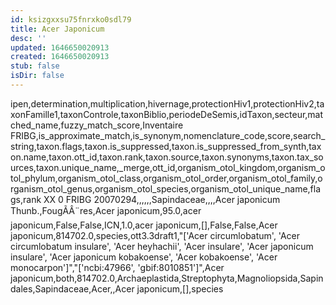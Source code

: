 ```yaml
---
id: ksizgxxsu75fnrxko0sdl79
title: Acer Japonicum
desc: ''
updated: 1646650020913
created: 1646650020913
stub: false
isDir: false
---
```

ipen,determination,multiplication,hivernage,protectionHiv1,protectionHiv2,taxonFamille1,taxonControle,taxonBiblio,periodeDeSemis,idTaxon,secteur,matched_name,fuzzy_match_score,Inventaire FRIBG,is_approximate_match,is_synonym,nomenclature_code,score,search_string,taxon.flags,taxon.is_suppressed,taxon.is_suppressed_from_synth,taxon.name,taxon.ott_id,taxon.rank,taxon.source,taxon.synonyms,taxon.tax_sources,taxon.unique_name,_merge,ott_id,organism_otol_kingdom,organism_otol_phylum,organism_otol_class,organism_otol_order,organism_otol_family,organism_otol_genus,organism_otol_species,organism_otol_unique_name,flags,rank
XX 0 FRIBG 20070294,,,,,,Sapindaceae,,,,Acer japonicum Thunb.,FougÃÂ¨res,Acer japonicum,95.0,acer japonicum,False,False,ICN,1.0,acer japonicum,[],False,False,Acer japonicum,814702.0,species,ott3.3draft1,"['Acer circumlobatum', 'Acer circumlobatum insulare', 'Acer heyhachii', 'Acer insulare', 'Acer japonicum insulare', 'Acer japonicum kobakoense', 'Acer kobakoense', 'Acer monocarpon']","['ncbi:47966', 'gbif:8010851']",Acer japonicum,both,814702.0,Archaeplastida,Streptophyta,Magnoliopsida,Sapindales,Sapindaceae,Acer,,Acer japonicum,[],species
